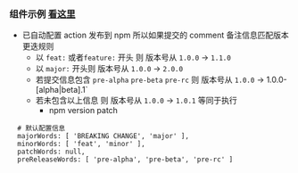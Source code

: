 ### 组件示例 [看这里](https://23233.github.io/rtwc_ui)

- 已自动配置 action 发布到 npm 所以如果提交的 comment 备注信息匹配版本更迭规则
  - 以 `feat:` 或者`feature:` 开头 则 版本号从 `1.0.0` -> `1.1.0`
  - 以 `major:` 开头则 版本号从 `1.0.0` -> `2.0.0`
  - 若提交信息包含 `pre-alpha` `pre-beta` `pre-rc` 则 版本号从 `1.0.0` -> 1.0.0-[alpha|beta].1`
  - 若未包含以上信息 则 版本号从 `1.0.0` -> `1.0.1` 等同于执行
    - npm version patch

```shell
  # 默认配置信息
  majorWords: [ 'BREAKING CHANGE', 'major' ],
  minorWords: [ 'feat', 'minor' ],
  patchWords: null,
  preReleaseWords: [ 'pre-alpha', 'pre-beta', 'pre-rc' ]
```

